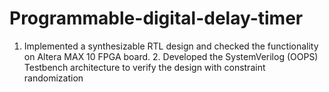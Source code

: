 # Programmable-digital-delay-timer
1. Implemented a synthesizable RTL design and checked the functionality on Altera MAX 10 FPGA board.  2. Developed the SystemVerilog (OOPS) Testbench architecture to verify the design with constraint randomization
